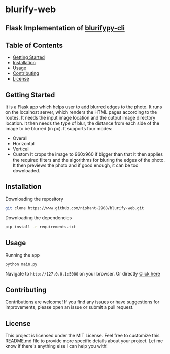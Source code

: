 # blurify-web
## Flask Implementation of [blurifypy-cli](https://www.github.com/nishant-2908/bluifypy-cli)

## Table of Contents
- [Getting Started](#getting-started)
- [Installation](#installation)
- [Usage](#usage)
- [Contributing](#contributing)
- [License](#license)

## Getting Started
It is a Flask app which helps user to add blurred edges to the photo.
It runs on the localhost server, which renders the HTML pages according to the routes.
It needs the input image location and the output image directory location.
It then needs the type of blur, the distance from each side of the image to be blurred (in px).
It supports four modes:
- Overall
- Horizontal
- Vertical
- Custom
It crops the image to 960x960 if bigger than that
It then applies the required filters and the algorithms for bluring the edges of the photo.
It then previews the photo and if good enough, it can be too downloaded.

## Installation
Downloading the repository
```bash
git clone https://www.github.com/nishant-2908/blurify-web.git
```
Downloading the dependencies
```bash
pip install -r requirements.txt
```

## Usage
Running the app
```bash
python main.py
```

Navigate to `http://127.0.0.1:5000` on your browser. Or directly [Click here](http://127.0.0.1:5000)

## Contributing
Contributions are welcome! If you find any issues or have suggestions for improvements, please open an issue or submit a pull request.

## License
This project is licensed under the MIT License.
Feel free to customize this README.md file to provide more specific details about your project.
Let me know if there's anything else I can help you with!

